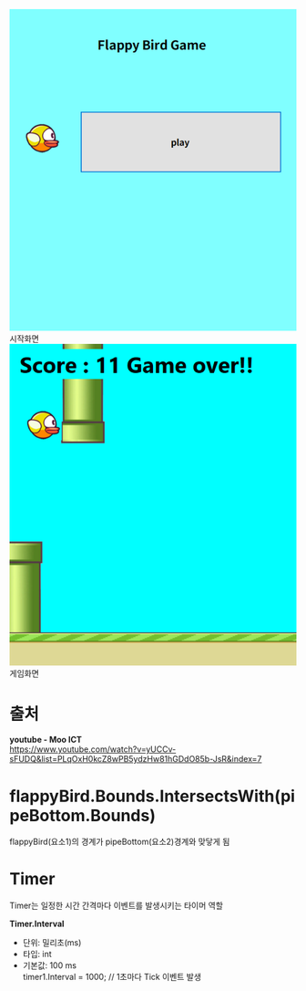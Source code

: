 ![화면이미지](Resources/screen02.png)
<br>
시작화면
<br>
![화면이미지](Resources/screen01.png)
<br>
게임화면
<br>

# 출처
**youtube - Moo ICT**  <br>
https://www.youtube.com/watch?v=yUCCv-sFUDQ&list=PLqOxH0kcZ8wPB5ydzHw81hGDdO85b-JsR&index=7

# flappyBird.Bounds.IntersectsWith(pipeBottom.Bounds)
flappyBird(요소1)의 경계가 pipeBottom(요소2)경계와 맞닿게 됨

# Timer
Timer는 일정한 시간 간격마다 이벤트를 발생시키는 타이머 역할

**Timer.Interval**
- 단위: 밀리초(ms)
- 타입: int
- 기본값: 100 ms <br>
timer1.Interval = 1000; // 1초마다 Tick 이벤트 발생